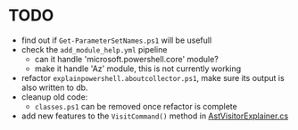 # TODO

- find out if `Get-ParameterSetNames.ps1` will be usefull
- check the `add_module_help.yml` pipeline 
    - can it handle 'microsoft.powershell.core' module?
    - make it handle 'Az' module, this is not currently working
- refactor `explainpowershell.aboutcollector.ps1`, make sure its output is also written to db.
- cleanup old code:
    - `classes.ps1` can be removed once refactor is complete
- add new features to the `VisitCommand()` method in [AstVisitorExplainer.cs](/workspace/explainpowershell.analysisservice/AstVisitorExplainer.cs)